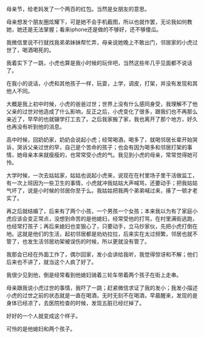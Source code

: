 母亲节，给老妈发了一个两百的红包。当然是女朋友的意思。

母亲想发个朋友圈炫耀下，可是她不会手机截图，所以也就作罢，无论我如何教她，她还是无法掌握；看来iphone还是做的不够好，还不够傻瓜。

我微信里说不行就找我弟弟妹妹帮忙弄，母亲说她晚上不敢出门，邻居家的小虎过世了，喝酒喝死的。

我着实下了一跳，小虎也算是我小时候的玩伴吧，当然这些年几乎见面都不说话了。

在我小的说话，小虎和其他孩子一样，玩耍，上学，调皮，打架，并没有发现和其他人不同。

大概是我上初中时候，小虎的爸爸过世；世界上没有什么感同身受，我理解不了他父亲的过世对他造成了什么影响，反正之后，小虎变化了很多，跟我们也不再那么亲近了，早早的也就辍学打工去了。之后我家搬了家，我也离开了那个地方，好久也再没有听到他的消息。

高中时候，回奶奶家，奶奶会说起小虎；经常喝酒，喝多了，就喝邻居长辈开始哭诉，哭诉父亲过世的早，自己是个苦命的孩子；也会有因为喝多和邻居打架的事情，她母亲本来就瘦瘦的，也常常受小虎的气。我见到小虎的母亲，常常觉得她可怜。

大学时候，一次去姑姑家，姑姑也说起小虎来，说现在在村里场子里干活做监工，有一次上班因为一些卫生的事情，小虎就冲我姑姑大声喊骂，还要动手；把我姑姑气坏了，说是小时候的邻居你至于么。我姑姑把我两个弟弟喊过来，揍了一顿才老实了。

再之后就结婚了，后来有了两个小孩，一个男孩一个女孩；本来我以为有了家庭小虎应该会变正常点，没想到命苦的是他媳妇，经常受他的打骂，在村里满街逃跑，也经常打孩子；再后来媳妇也变狠心了，只要动手，立马抄家伙，先把小虎打倒在地。这就是他们的生活，起初邻居都是劝劝拉拉，后来实在太过频繁，邻居也就不管了，也发生活邻居劝架被误伤的时候，所以更就没有管了。

我那会已经在外面工作了，偶尔回家，发小会讲给我听，我觉得惊讶和不解；他们后来也不讲了，就当这个人疯了好了。

我很少见到他，倒是经常看到他媳妇骑着三轮车带着两个孩子在街上走串。

母亲跟我说小虎过世的事情，我吓了一跳；赶紧微信求证了我的发小；我发小描述小虎的过世之前的状态就是一直在喝酒，无时无刻不在喝酒，早晨醒来，发现的是身体已经凉了，去医院检查的时候，发现五脏已经烂掉了。

好好的一个人就变成这个样子。

可怜的是他媳妇和两个孩子。

